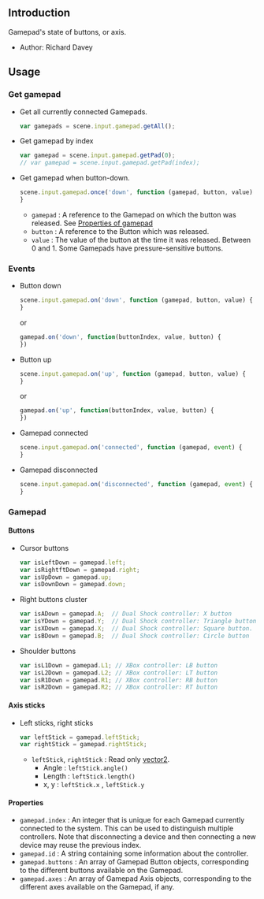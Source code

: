 ## Introduction

Gamepad's state of buttons, or axis.

- Author: Richard Davey

## Usage

### Get gamepad

- Get all currently connected Gamepads.
    ```javascript
    var gamepads = scene.input.gamepad.getAll();
    ```
- Get gamepad by index
    ```javascript
    var gamepad = scene.input.gamepad.getPad(0);
    // var gamepad = scene.input.gamepad.getPad(index);
    ```
- Get gamepad when button-down.
    ```javascript
    scene.input.gamepad.once('down', function (gamepad, button, value) {
    }
    ```
    - `gamepad` : A reference to the Gamepad on which the button was released. See [Properties of gamepad](gamepad.md#properties-of-gamepad)
    - `button` : A reference to the Button which was released.
    - `value` : The value of the button at the time it was released. Between 0 and 1. Some Gamepads have pressure-sensitive buttons.

### Events

- Button down
    ```javascript
    scene.input.gamepad.on('down', function (gamepad, button, value) {
    }
    ```
    or
    ```javascript
    gamepad.on('down', function(buttonIndex, value, button) {
    })
    ```
- Button up
    ```javascript
    scene.input.gamepad.on('up', function (gamepad, button, value) {
    }
    ```
    or
    ```javascript
    gamepad.on('up', function(buttonIndex, value, button) {
    })
    ```
- Gamepad connected
    ```javascript
    scene.input.gamepad.on('connected', function (gamepad, event) {
    }
    ```
- Gamepad disconnected
    ```javascript
    scene.input.gamepad.on('disconnected', function (gamepad, event) {
    }
    ```

### Gamepad

#### Buttons

- Cursor buttons
    ```javascript
    var isLeftDown = gamepad.left;
    var isRightftDown = gamepad.right;
    var isUpDown = gamepad.up;
    var isDownDown = gamepad.down;
    ```
- Right buttons cluster
    ```javascript
    var isADown = gamepad.A;  // Dual Shock controller: X button
    var isYDown = gamepad.Y;  // Dual Shock controller: Triangle button
    var isXDown = gamepad.X;  // Dual Shock controller: Square button.
    var isBDown = gamepad.B;  // Dual Shock controller: Circle button
    ```
- Shoulder buttons
    ```javascript
    var isL1Down = gamepad.L1; // XBox controller: LB button
    var isL2Down = gamepad.L2; // XBox controller: LT button
    var isR1Down = gamepad.R1; // XBox controller: RB button
    var isR2Down = gamepad.R2; // XBox controller: RT button
    ```

#### Axis sticks

- Left sticks, right sticks
    ```javascript
    var leftStick = gamepad.leftStick;
    var rightStick = gamepad.rightStick;
    ```
    - `leftStick`, `rightStick` : Read only [vector2](vector2.md).
        - Angle : `leftStick.angle()`
        - Length : `leftStick.length()`
        - x, y : `leftStick.x` , `leftStick.y`

#### Properties

- `gamepad.index` : An integer that is unique for each Gamepad currently connected to the system.
    This can be used to distinguish multiple controllers. 
    Note that disconnecting a device and then connecting a new device may reuse the previous index.
- `gamepad.id` : A string containing some information about the controller.
- `gamepad.buttons` : An array of Gamepad Button objects, corresponding to the different buttons available on the Gamepad.
- `gamepad.axes` : An array of Gamepad Axis objects, corresponding to the different axes available on the Gamepad, if any.
